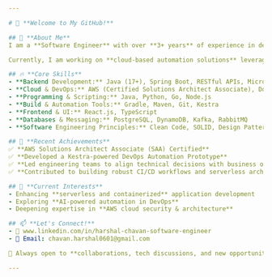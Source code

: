 ```yaml
---

# 🚀 **Welcome to My GitHub!**  

## 👋 **About Me**  
I am a **Software Engineer** with over **3+ years** of experience in designing, developing, and optimizing scalable, cloud-native applications. My expertise spans **Java (17), Spring Boot, AWS, and DevOps** automation, with a strong focus on building efficient, secure, and high-performance systems.  

Currently, I am working on **cloud-based automation solutions** leveraging **AWS, Kestra, Jenkins, Docker, and React** to streamline DevOps workflows. I am passionate about **distributed systems, microservices architecture, and cloud security** while continuously enhancing my leadership and business acumen.  

## 🔥 **Core Skills**  
- **Backend Development:** Java (17+), Spring Boot, RESTful APIs, Microservices  
- **Cloud & DevOps:** AWS (Certified Solutions Architect Associate), Docker, Kubernetes, Terraform, CI/CD (Jenkins, GitHub Actions, Nexus, SonarQube)  
- **Programming & Scripting:** Java, Python, Go, Node.js  
- **Build & Automation Tools:** Gradle, Maven, Git, Kestra  
- **Frontend & UI:** React.js, TypeScript  
- **Databases & Messaging:** PostgreSQL, DynamoDB, Kafka, RabbitMQ  
- **Software Engineering Principles:** Clean Code, SOLID, Design Patterns, Security Best Practices  

## 🎯 **Recent Achievements**  
✅ **AWS Solutions Architect Associate (SAA) Certified**  
✅ **Developed a Kestra-powered DevOps Automation Prototype**  
✅ **Led engineering teams to align technical decisions with business objectives**  
✅ **Contributed to building robust CI/CD workflows and serverless architectures**  

## 📌 **Current Interests**  
- Enhancing **serverless and containerized** application development  
- Exploring **AI-powered automation in DevOps**  
- Deepening expertise in **AWS cloud security & architecture**  

## 📫 **Let's Connect!**  
- 💼 www.linkedin.com/in/harshal-chavan-software-engineer    
- 📧 Email: chavan.harshal0601@gmail.com  

🚀 Always open to **collaborations, tech discussions, and new opportunities!**  

---
```

